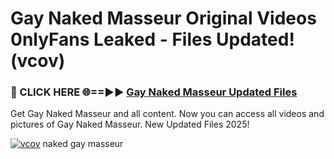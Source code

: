 # Gay Naked Masseur Original Videos 0nlyFans Leaked - Files Updated! (vcov)

<h3>🔴 CLICK HERE 🌐==►► <a href="https://tinyurl.com/yckcrads" rel="nofollow">Gay Naked Masseur Updated Files</a></h3>

Get Gay Naked Masseur and all content. Now you can access all videos and pictures of Gay Naked Masseur. New Updated Files 2025!

[![vcov](https://i.imgur.com/hpKpOFt.gif)](https://tinyurl.com/yckcrads)
naked gay masseur